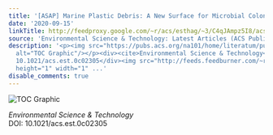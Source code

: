 ```yaml
---
title: '[ASAP] Marine Plastic Debris: A New Surface for Microbial Colonization'
date: '2020-09-15'
linkTitle: http://feedproxy.google.com/~r/acs/esthag/~3/C4qJAmpz5I8/acs.est.0c02305
source: 'Environmental Science & Technology: Latest Articles (ACS Publications)'
description: '<p><img src="https://pubs.acs.org/na101/home/literatum/publisher/achs/journals/content/esthag/0/esthag.ahead-of-print/acs.est.0c02305/20200915/images/medium/es0c02305_0008.gif"
  alt="TOC Graphic"/></p><div><cite>Environmental Science & Technology</cite></div><div>DOI:
  10.1021/acs.est.0c02305</div><img src="http://feeds.feedburner.com/~r/acs/esthag/~4/C4qJAmpz5I8"
  height="1" width="1" ...'
disable_comments: true
---
```

<p><img src="https://pubs.acs.org/na101/home/literatum/publisher/achs/journals/content/esthag/0/esthag.ahead-of-print/acs.est.0c02305/20200915/images/medium/es0c02305_0008.gif" alt="TOC Graphic"/></p><div><cite>Environmental Science & Technology</cite></div><div>DOI: 10.1021/acs.est.0c02305</div><img src="http://feeds.feedburner.com/~r/acs/esthag/~4/C4qJAmpz5I8" height="1" width="1" ...